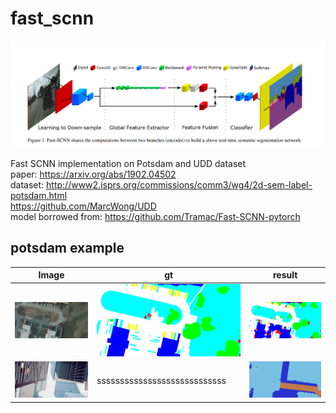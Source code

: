 # fast_scnn

![alt text](./demo/PaperImage.PNG "Model structure")  

Fast SCNN implementation on Potsdam and UDD dataset  
paper: https://arxiv.org/abs/1902.04502  
dataset: http://www2.isprs.org/commissions/comm3/wg4/2d-sem-label-potsdam.html  
https://github.com/MarcWong/UDD  
model borrowed from: https://github.com/Tramac/Fast-SCNN-pytorch  

## potsdam example

|Image | gt | result |
|----| ---- |----|
| ![](./demo/op_potsdam_2_12_RGB_box0_original.png)  |![](./demo/op_potsdam_2_12_label_box0r.png) | ![](./demo/op_potsdam_2_12_RGB_box0r.png)  |
| ![](./demo/airsim_image.png) |     ssssssssssssssssssssssssssss     |![](./demo/airsim_out.png) |
